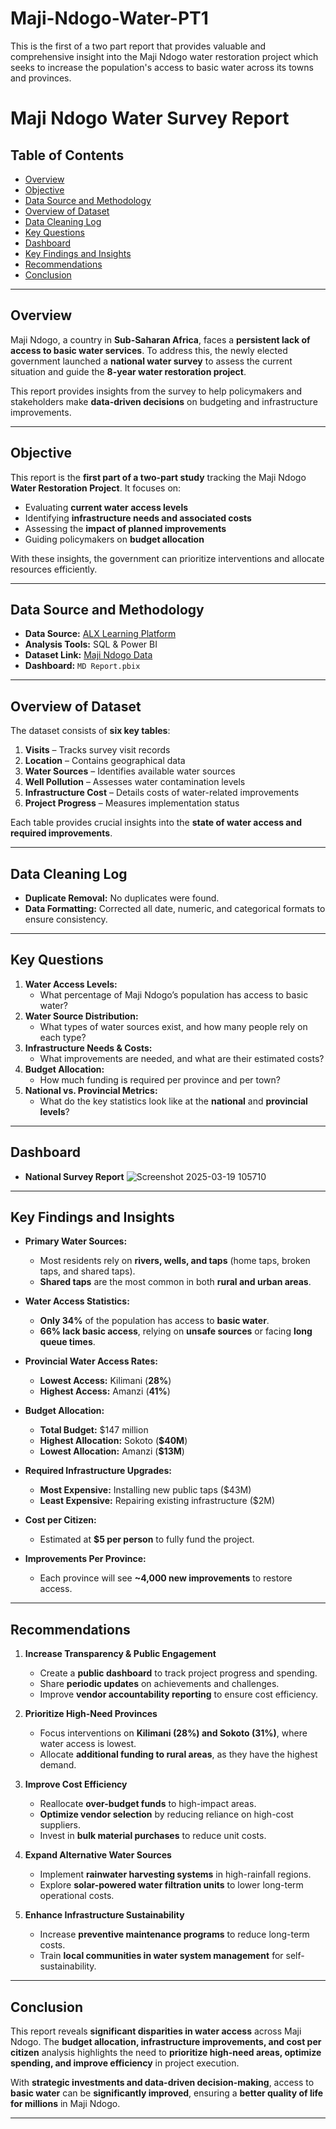 # Maji-Ndogo-Water-PT1
This is the first of a two part report that provides valuable and comprehensive insight into the Maji Ndogo water restoration project which seeks to increase the population's access to basic water across its towns and provinces.
# Maji Ndogo Water Survey Report

## Table of Contents
- [Overview](#overview)
- [Objective](#objective)
- [Data Source and Methodology](#data-source-and-methodology)
- [Overview of Dataset](#overview-of-dataset)
- [Data Cleaning Log](#data-cleaning-log)
- [Key Questions](#key-questions)
- [Dashboard](Dashboard)
- [Key Findings and Insights](#key-findings-and-insights)
- [Recommendations](#recommendations)
- [Conclusion](#conclusion)

---

## Overview
Maji Ndogo, a country in **Sub-Saharan Africa**, faces a **persistent lack of access to basic water services**. To address this, the newly elected government launched a **national water survey** to assess the current situation and guide the **8-year water restoration project**.  

This report provides insights from the survey to help policymakers and stakeholders make **data-driven decisions** on budgeting and infrastructure improvements.

---

## Objective
This report is the **first part of a two-part study** tracking the Maji Ndogo **Water Restoration Project**. It focuses on:  
- Evaluating **current water access levels**  
- Identifying **infrastructure needs and associated costs**  
- Assessing the **impact of planned improvements**  
- Guiding policymakers on **budget allocation**  

With these insights, the government can prioritize interventions and allocate resources efficiently.

---

## Data Source and Methodology
- **Data Source:** [ALX Learning Platform](https://alx-learn.explore.ai/student/dashboard)  
- **Analysis Tools:** SQL & Power BI  
- **Dataset Link:** [Maji Ndogo Data](https://docs.google.com/spreadsheets/d/1LBhcuzFUF1UOwOYPKb24vchiYKNLY60C8Exikg5bwU8/edit?usp=sharing)  
- **Dashboard:** `MD Report.pbix`  

---

## Overview of Dataset
The dataset consists of **six key tables**:  
1. **Visits** – Tracks survey visit records  
2. **Location** – Contains geographical data  
3. **Water Sources** – Identifies available water sources  
4. **Well Pollution** – Assesses water contamination levels  
5. **Infrastructure Cost** – Details costs of water-related improvements  
6. **Project Progress** – Measures implementation status  

Each table provides crucial insights into the **state of water access and required improvements**.

---

## Data Cleaning Log
- **Duplicate Removal:** No duplicates were found.  
- **Data Formatting:** Corrected all date, numeric, and categorical formats to ensure consistency.  

---

## Key Questions
1. **Water Access Levels:**  
   - What percentage of Maji Ndogo’s population has access to basic water?  
2. **Water Source Distribution:**  
   - What types of water sources exist, and how many people rely on each type?  
3. **Infrastructure Needs & Costs:**  
   - What improvements are needed, and what are their estimated costs?  
4. **Budget Allocation:**  
   - How much funding is required per province and per town?  
5. **National vs. Provincial Metrics:**  
   - What do the key statistics look like at the **national** and **provincial levels**?

---

## Dashboard
- **National Survey Report**
![Screenshot 2025-03-19 105710](https://github.com/user-attachments/assets/94ee68f3-8de5-46b2-b5bf-3ea359cf9e92)


---

## Key Findings and Insights
- **Primary Water Sources:**  
  - Most residents rely on **rivers, wells, and taps** (home taps, broken taps, and shared taps).  
  - **Shared taps** are the most common in both **rural and urban areas**.  

- **Water Access Statistics:**  
  - **Only 34%** of the population has access to **basic water**.  
  - **66% lack basic access**, relying on **unsafe sources** or facing **long queue times**.  

- **Provincial Water Access Rates:**  
  - **Lowest Access:** Kilimani (**28%**)  
  - **Highest Access:** Amanzi (**41%**)  

- **Budget Allocation:**  
  - **Total Budget:** $147 million  
  - **Highest Allocation:** Sokoto (**$40M**)  
  - **Lowest Allocation:** Amanzi (**$13M**)  

- **Required Infrastructure Upgrades:**  
  - **Most Expensive:** Installing new public taps ($43M)  
  - **Least Expensive:** Repairing existing infrastructure ($2M)  

- **Cost per Citizen:**  
  - Estimated at **$5 per person** to fully fund the project.  

- **Improvements Per Province:**  
  - Each province will see **~4,000 new improvements** to restore access.  

---

## Recommendations
1. **Increase Transparency & Public Engagement**  
   - Create a **public dashboard** to track project progress and spending.  
   - Share **periodic updates** on achievements and challenges.  
   - Improve **vendor accountability reporting** to ensure cost efficiency.  

2. **Prioritize High-Need Provinces**  
   - Focus interventions on **Kilimani (28%) and Sokoto (31%)**, where water access is lowest.  
   - Allocate **additional funding to rural areas**, as they have the highest demand.  

3. **Improve Cost Efficiency**  
   - Reallocate **over-budget funds** to high-impact areas.  
   - **Optimize vendor selection** by reducing reliance on high-cost suppliers.  
   - Invest in **bulk material purchases** to reduce unit costs.  

4. **Expand Alternative Water Sources**  
   - Implement **rainwater harvesting systems** in high-rainfall regions.  
   - Explore **solar-powered water filtration units** to lower long-term operational costs.  

5. **Enhance Infrastructure Sustainability**  
   - Increase **preventive maintenance programs** to reduce long-term costs.  
   - Train **local communities in water system management** for self-sustainability.  

---

## Conclusion
This report reveals **significant disparities in water access** across Maji Ndogo. The **budget allocation, infrastructure improvements, and cost per citizen** analysis highlights the need to **prioritize high-need areas, optimize spending, and improve efficiency** in project execution.  

With **strategic investments and data-driven decision-making**, access to **basic water** can be **significantly improved**, ensuring a **better quality of life for millions** in Maji Ndogo.  

---
